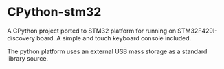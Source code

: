 # CPython-stm32

A CPython project ported to STM32 platform for running on STM32F429I-discovery board. A simple and touch keyboard console included.

The python platform uses an external USB mass storage as a standard library source.

